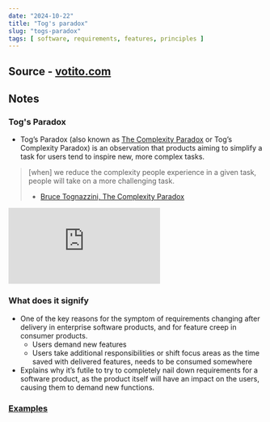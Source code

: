 ```yaml
---
date: "2024-10-22"
title: "Tog's paradox"
slug: "togs-paradox"
tags: [ software, requirements, features, principles ]
---
```




## Source - [votito.com][1]

## Notes

### Tog's Paradox
* Tog’s Paradox (also known as [The Complexity Paradox][2] or Tog’s Complexity Paradox) is an observation that products aiming to simplify a task for users tend to inspire new, more complex tasks.
> [when] we reduce the complexity people experience in a given task, people will take on a more challenging task.
> - [Bruce Tognazzini, The Complexity Paradox][2]

![Tog's Paradox Example Illustration][2]

### What does it signify
* One of the key reasons for the symptom of requirements changing after delivery in enterprise software products, and for feature creep in consumer products.
  * Users demand new features
  * Users take additional responsibilities or shift focus areas as the time saved with delivered features, needs to be consumed somewhere
* Explains why it’s futile to try to completely nail down requirements for a software product, as the product itself will have an impact on the users, causing them to demand new functions.

### [Examples][4]



  [1]: https://www.votito.com/methods/togs-paradox/
  [2]: https://www.asktog.com/columns/011complexity.html
  [3]: https://www.votito.com/assets/20241005/togs-paradox.webp
  [4]: https://www.votito.com/methods/togs-paradox/#examples-of-togs-paradox
